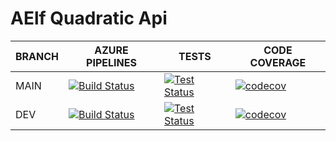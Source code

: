 # AElf Quadratic Api

BRANCH | AZURE PIPELINES                                                                                                                                                                                                             | TESTS                                                                                                                                                                                      | CODE COVERAGE
-------|-----------------------------------------------------------------------------------------------------------------------------------------------------------------------------------------------------------------------------|--------------------------------------------------------------------------------------------------------------------------------------------------------------------------------------------|--------------
MAIN   | [![Build Status](https://dev.azure.com/AElfProject/aelf-quadratic-api/_apis/build/status/AElfProject.aelf-quadratic-api?branchName=main)](https://dev.azure.com/AElfProject/aelf-quadratic-api/_build/latest?definitionId=42&branchName=main) | [![Test Status](https://img.shields.io/azure-devops/tests/AElfProject/aelf-quadratic-api/42/main)](https://dev.azure.com/AElfProject/aelf-quadratic-api/_build/latest?definitionId=42&branchName=main) | [![codecov](https://codecov.io/gh/AElfProject/aelf-quadratic-api/branch/main/graph/badge.svg?token=F6R5NmLpIv)](https://codecov.io/gh/AElfProject/aelf-quadratic-api)
DEV    | [![Build Status](https://dev.azure.com/AElfProject/aelf-quadratic-api/_apis/build/status/AElfProject.aelf-quadratic-api?branchName=dev)](https://dev.azure.com/AElfProject/aelf-quadratic-api/_build/latest?definitionId=42&branchName=dev)   | [![Test Status](https://img.shields.io/azure-devops/tests/AElfProject/aelf-quadratic-api/42/dev)](https://dev.azure.com/AElfProject/aelf-quadratic-api/_build/latest?definitionId=42&branchName=dev)   | [![codecov](https://codecov.io/gh/AElfProject/aelf-quadratic-api/branch/dev/graph/badge.svg?token=F6R5NmLpIv)](https://codecov.io/gh/AElfProject/aelf-quadratic-api)